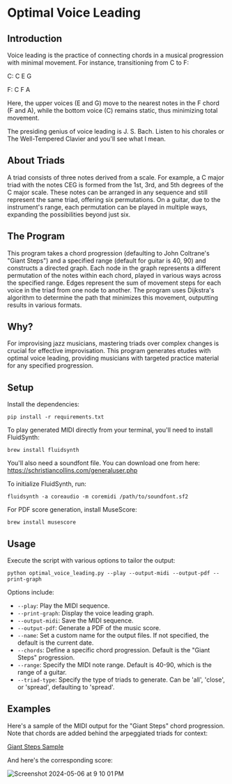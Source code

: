 # Optimal Voice Leading

## Introduction

Voice leading is the practice of connecting chords in a musical progression with minimal movement. For instance, transitioning from C to F:

C: C E G

F: C F A

Here, the upper voices (E and G) move to the nearest notes in the F chord (F and A), while the bottom voice (C) remains static, thus minimizing total movement.

The presiding genius of voice leading is J. S. Bach. Listen to his chorales or The Well-Tempered Clavier and you'll see what I mean. 

## About Triads

A triad consists of three notes derived from a scale. For example, a C major triad with the notes CEG is formed from the 1st, 3rd, and 5th degrees of the C major scale. These notes can be arranged in any sequence and still represent the same triad, offering six permutations. On a guitar, due to the instrument's range, each permutation can be played in multiple ways, expanding the possibilities beyond just six.

## The Program

This program takes a chord progression (defaulting to John Coltrane's "Giant Steps") and a specified range (default for guitar is 40, 90) and constructs a directed graph. Each node in the graph represents a different permutation of the notes within each chord, played in various ways across the specified range. Edges represent the sum of movement steps for each voice in the triad from one node to another. The program uses Dijkstra's algorithm to determine the path that minimizes this movement, outputting results in various formats.

## Why?

For improvising jazz musicians, mastering triads over complex changes is crucial for effective improvisation. This program generates etudes with optimal voice leading, providing musicians with targeted practice material for any specified progression.

## Setup

Install the dependencies:

```
pip install -r requirements.txt
```

To play generated MIDI directly from your terminal, you'll need to install FluidSynth:

```
brew install fluidsynth
```

You'll also need a soundfont file. You can download one from here: https://schristiancollins.com/generaluser.php

To initialize FluidSynth, run:

```
fluidsynth -a coreaudio -m coremidi /path/to/soundfont.sf2
```

For PDF score generation, install MuseScore:

```
brew install musescore
```

## Usage

Execute the script with various options to tailor the output:

```
python optimal_voice_leading.py --play --output-midi --output-pdf --print-graph
```

Options include:

- `--play`: Play the MIDI sequence.
- `--print-graph`: Display the voice leading graph.
- `--output-midi`: Save the MIDI sequence.
- `--output-pdf`: Generate a PDF of the music score.
- `--name`: Set a custom name for the output files. If not specified, the default is the current date.
- `--chords`: Define a specific chord progression. Default is the "Giant Steps" progression.
- `--range`: Specify the MIDI note range. Default is 40-90, which is the range of a guitar.
- `--triad-type`: Specify the type of triads to generate. Can be 'all', 'close', or 'spread', defaulting to 'spread'.


## Examples

Here's a sample of the MIDI output for the "Giant Steps" chord progression. Note that chords are added behind the arpeggiated triads for context:

[Giant Steps Sample](https://drive.google.com/file/d/1x0WVoXqH2icyvHJOL9qEqv4VNXzotbo5/preview)

And here's the corresponding score:

![Screenshot 2024-05-06 at 9 10 01 PM](https://github.com/willdickerson/optimal-voice-leading/assets/33757383/f5cb0a2a-5372-4b29-bd70-75a1b47cb6c4)
